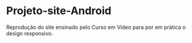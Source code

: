 # Projeto-site-Android
Reprodução do site ensinado pelo Curso em Vídeo para por em prática o design responsivo.

